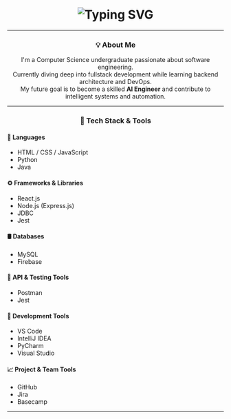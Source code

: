 <!-- Divider SVG -->


<!-- Typing Name Effect -->
<h1 align="center">
  <img src="https://readme-typing-svg.demolab.com?font=Fira+Code&size=28&duration=3000&pause=1000&color=58A6FF&center=true&vCenter=true&width=600&lines=Hi%2C+I'm+Sahan+Lakshan;Fullstack+Developer;Future+AI+Engineer" alt="Typing SVG" />
</h1>

---

### <p align="center">💡 About Me</p>

<p align="center">
I'm a Computer Science undergraduate passionate about software engineering.<br/>
Currently diving deep into fullstack development while learning backend architecture and DevOps.<br/>
My future goal is to become a skilled <strong>AI Engineer</strong> and contribute to intelligent systems and automation.
</p>

---

### <p align="center">🧰 Tech Stack & Tools</p>

#### 🧠 **Languages**
- HTML / CSS / JavaScript  
- Python  
- Java  

#### ⚙️ **Frameworks & Libraries**
- React.js  
- Node.js (Express.js)  
- JDBC  
- Jest  

#### 🛢️ **Databases**
- MySQL  
- Firebase  

#### 🔬 **API & Testing Tools**
- Postman  
- Jest  

#### 🧰 **Development Tools**
- VS Code  
- IntelliJ IDEA  
- PyCharm  
- Visual Studio  

#### 📈 **Project & Team Tools**
- GitHub  
- Jira  
- Basecamp  

---


